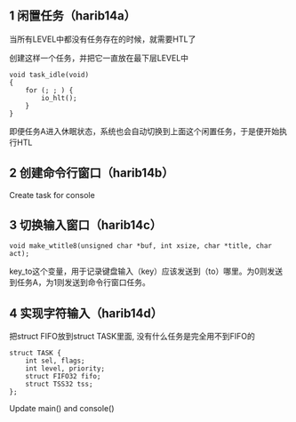 ## 1 闲置任务（harib14a）

当所有LEVEL中都没有任务存在的时候，就需要HTL了

创建这样一个任务，并把它一直放在最下层LEVEL中

```
void task_idle(void)
{
    for (; ; ) {
        io_hlt();
    }
}
```

即便任务A进入休眠状态，系统也会自动切换到上面这个闲置任务，于是便开始执行HTL

## 2 创建命令行窗口（harib14b）
Create task for console



## 3 切换输入窗口（harib14c）
```
void make_wtitle8(unsigned char *buf, int xsize, char *title, char act);
```

key_to这个变量，用于记录键盘输入（key）应该发送到（to）哪里。为0则发送到任务A，为1则发送到命令行窗口任务。


## 4 实现字符输入（harib14d）
把struct FIFO放到struct TASK里面, 没有什么任务是完全用不到FIFO的
```
struct TASK {
    int sel, flags; 
    int level, priority;
    struct FIFO32 fifo;
    struct TSS32 tss;
};
```
Update main() and console()

